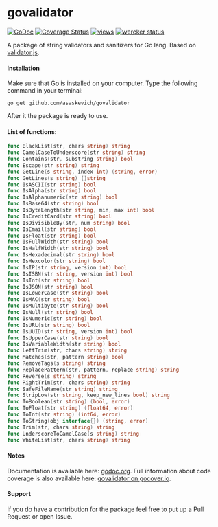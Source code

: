 govalidator
===========
[![GoDoc](https://godoc.org/github.com/asaskevich/govalidator?status.png)](https://godoc.org/github.com/asaskevich/govalidator) [![Coverage Status](https://img.shields.io/coveralls/asaskevich/govalidator.svg)](https://coveralls.io/r/asaskevich/govalidator?branch=master) [![views](https://sourcegraph.com/api/repos/github.com/asaskevich/govalidator/.counters/views.png)](https://sourcegraph.com/github.com/asaskevich/govalidator)
[![wercker status](https://app.wercker.com/status/1ec990b09ea86c910d5f08b0e02c6043/s "wercker status")](https://app.wercker.com/project/bykey/1ec990b09ea86c910d5f08b0e02c6043)

A package of string validators and sanitizers for Go lang. Based on [validator.js](https://github.com/chriso/validator.js).

#### Installation
Make sure that Go is installed on your computer.
Type the following command in your terminal:

	go get github.com/asaskevich/govalidator
	
After it the package is ready to use.


#### List of functions:
```go
func BlackList(str, chars string) string
func CamelCaseToUnderscore(str string) string
func Contains(str, substring string) bool
func Escape(str string) string
func GetLine(s string, index int) (string, error)
func GetLines(s string) []string
func IsASCII(str string) bool
func IsAlpha(str string) bool
func IsAlphanumeric(str string) bool
func IsBase64(str string) bool
func IsByteLength(str string, min, max int) bool
func IsCreditCard(str string) bool
func IsDivisibleBy(str, num string) bool
func IsEmail(str string) bool
func IsFloat(str string) bool
func IsFullWidth(str string) bool
func IsHalfWidth(str string) bool
func IsHexadecimal(str string) bool
func IsHexcolor(str string) bool
func IsIP(str string, version int) bool
func IsISBN(str string, version int) bool
func IsInt(str string) bool
func IsJSON(str string) bool
func IsLowerCase(str string) bool
func IsMAC(str string) bool
func IsMultibyte(str string) bool
func IsNull(str string) bool
func IsNumeric(str string) bool
func IsURL(str string) bool
func IsUUID(str string, version int) bool
func IsUpperCase(str string) bool
func IsVariableWidth(str string) bool
func LeftTrim(str, chars string) string
func Matches(str, pattern string) bool
func RemoveTags(s string) string
func ReplacePattern(str, pattern, replace string) string
func Reverse(s string) string
func RightTrim(str, chars string) string
func SafeFileName(str string) string
func StripLow(str string, keep_new_lines bool) string
func ToBoolean(str string) (bool, error)
func ToFloat(str string) (float64, error)
func ToInt(str string) (int64, error)
func ToString(obj interface{}) (string, error)
func Trim(str, chars string) string
func UnderscoreToCamelCase(s string) string
func WhiteList(str, chars string) string
```
#### Notes
Documentation is available here: [godoc.org](https://godoc.org/github.com/asaskevich/govalidator).
Full information about code coverage is also available here: [govalidator on gocover.io](http://gocover.io/github.com/asaskevich/govalidator).

#### Support
If you do have a contribution for the package feel free to put up a Pull Request or open Issue.
